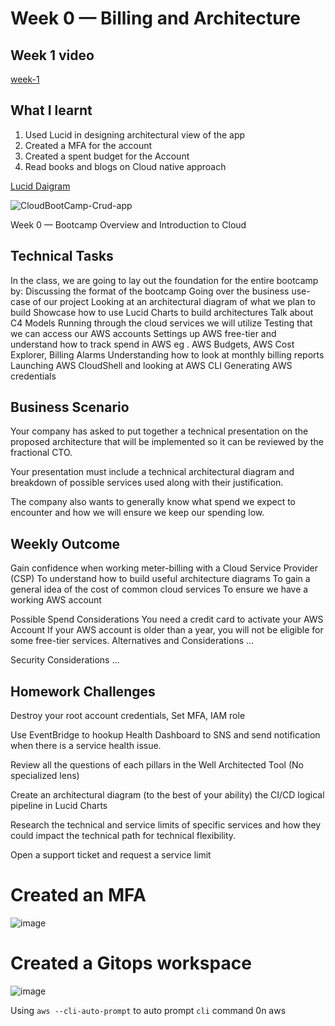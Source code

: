 # Week 0 — Billing and Architecture

## Week 1 video
[week-1](https://www.youtube.com/watch?v=SG8blanhAOg&t=4052s)


## What I learnt 

1. Used Lucid in designing architectural view of the app
2. Created a MFA for the account 
3. Created a spent budget for the Account
4. Read books and blogs on Cloud native approach


[Lucid Daigram](https://lucid.app/lucidchart/d9ddb44d-e4c7-40fb-aa1a-9bf752b571ae/edit?invitationId=inv_023e228a-72d0-4c3a-b246-175f0c300828&page=0_0#)

![CloudBootCamp-Crud-app](https://user-images.githubusercontent.com/29310552/218583938-4aa638e7-df2d-404d-9a76-f04e721825e3.png)

Week 0 — Bootcamp Overview and Introduction to Cloud

## Technical Tasks
In the class, we are going to lay out the foundation for the entire bootcamp by:
Discussing the format of the bootcamp
Going over the business use-case of our project
Looking at an architectural diagram of what we plan to build
Showcase how to use Lucid Charts to build architectures
Talk about C4 Models
Running through the cloud services we will utilize
Testing that we can access our AWS accounts
Settings up AWS free-tier and understand how to track spend in AWS
eg . AWS Budgets, AWS Cost Explorer, Billing Alarms
Understanding how to look at monthly billing reports
Launching AWS CloudShell and looking at AWS CLI
Generating AWS credentials

## Business Scenario
Your company has asked to put together a technical presentation on the proposed architecture that will be implemented so it can be reviewed by the fractional CTO.

Your presentation must include a technical architectural diagram and breakdown of possible services used along with their justification.

The company also wants to generally know what spend we expect to encounter and how we will ensure we keep our spending low.

## Weekly Outcome
Gain confidence when working meter-billing with a Cloud Service Provider (CSP)
To understand how to build useful architecture diagrams
To gain a general idea of the cost of common cloud services
To ensure we have a working AWS account

Possible Spend Considerations
You need a credit card to activate your AWS Account
If your AWS account is older than a year, you will not be eligible for some free-tier services.
Alternatives and Considerations
…

Security Considerations
…

## Homework Challenges
Destroy your root account credentials, Set MFA, IAM role

Use EventBridge to hookup Health Dashboard to SNS and send notification when there is a service health issue.

Review all the questions of each pillars in the Well Architected Tool (No specialized lens)

Create an architectural diagram (to the best of your ability) the CI/CD logical pipeline in Lucid Charts

Research the technical and service limits of specific services and how they could impact the technical path for technical flexibility. 

Open a support ticket and request a service limit

# Created an MFA
![image](https://user-images.githubusercontent.com/29310552/219982419-c6e5fc1f-26da-4004-9d27-c237f9397412.png)

# Created a Gitops workspace
![image](https://user-images.githubusercontent.com/29310552/220203662-ff84b0e9-cd3f-462f-9e10-f1dd9f42edb8.png)

Using `aws --cli-auto-prompt` to auto prompt `cli` command 0n aws







